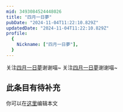 ```yaml
---
mid: 3493084524448026
title: "四月一日夢"
pubDate: "2024-11-04T11:22:10.829Z"
updatedDate: "2024-11-04T11:22:10.829Z"
profile:
  {
    Nickname: ["四月一日夢"],
  }
---
```


关注[四月一日夢](https://space.bilibili.com/3493084524448026)谢谢喵~ 关注[四月一日夢](https://space.bilibili.com/3493084524448026)谢谢喵~

## 此条目有待补充
你可以在[这里](https://github.com/Yuhanawa/VTuber.ICU/edit/master/src/content/v/四月一日夢/index.md)编辑本文
